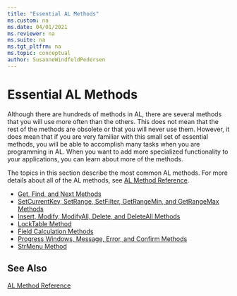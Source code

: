 ```yaml
---
title: "Essential AL Methods"
ms.custom: na
ms.date: 04/01/2021
ms.reviewer: na
ms.suite: na
ms.tgt_pltfrm: na
ms.topic: conceptual
author: SusanneWindfeldPedersen
---
```


# Essential AL Methods

Although there are hundreds of methods in AL, there are several methods that you will use more often than the others. This does not mean that the rest of the methods are obsolete or that you will never use them. However, it does mean that if you are very familiar with this small set of essential methods, you will be able to accomplish many tasks when you are programming in AL. When you want to add more specialized functionality to your applications, you can learn about more of the methods.  

The topics in this section describe the most common AL methods. For more details about all of the AL methods, see [AL Method Reference](methods-auto/library.md).  

- [Get, Find, and Next Methods](devenv-get-find-and-next-methods.md)  
- [SetCurrentKey, SetRange, SetFilter, GetRangeMin, and GetRangeMax Methods](devenv-setcurrentkey-setrange-setfilter-getrangemin-and-getrangemax-methods.md)  
- [Insert, Modify, ModifyAll, Delete, and DeleteAll Methods](devenv-insert-modify-modifyall-delete-and-deleteall-methods.md)  
- [LockTable Method](methods-auto/record/record-locktable-method.md)  
- [Field Calculation Methods](devenv-calcfields-calcsums-fielderror-fieldname-init-testfield-and-validate-methods.md)  
- [Progress Windows, Message, Error, and Confirm Methods](devenv-progress-windows-message-error-and-confirm-methods.md)  
- [StrMenu Method](methods-auto/dialog/dialog-strmenu-method.md)

## See Also

[AL Method Reference](methods-auto/library.md)
